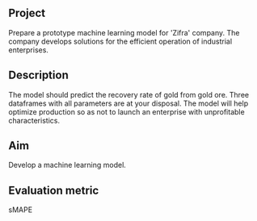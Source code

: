 ## Project
Prepare a prototype machine learning model for 'Zifra' company. The company develops solutions for the efficient operation of industrial enterprises.
## Description
The model should predict the recovery rate of gold from gold ore. Three dataframes with all parameters are at your disposal.
The model will help optimize production so as not to launch an enterprise with unprofitable characteristics.
## Aim
Develop a machine learning model.
## Evaluation metric
sMAPE 
